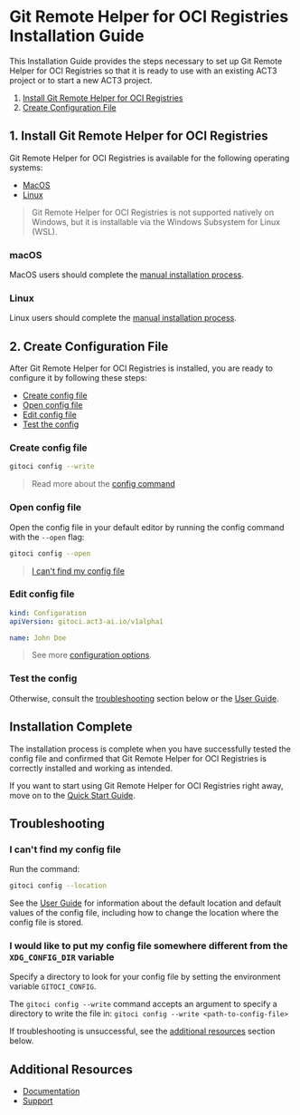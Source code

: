# Git Remote Helper for OCI Registries Installation Guide

This Installation Guide provides the steps necessary to set up Git Remote Helper for OCI Registries so that it is ready to use with an existing ACT3 project or to start a new ACT3 project.

1. [Install Git Remote Helper for OCI Registries](#1-install-git-remote-helper-for-oci-registries)
2. [Create Configuration File](#2-create-configuration-file)

## 1. Install Git Remote Helper for OCI Registries

Git Remote Helper for OCI Registries is available for the following operating systems:

- [MacOS](#macos)
- [Linux](#linux)

> Git Remote Helper for OCI Registries is not supported natively on Windows, but it is installable via the Windows Subsystem for Linux (WSL).

### macOS

MacOS users should complete the [manual installation process](manual-installation-process.md).

### Linux

Linux users should complete the [manual installation process](manual-installation-process.md).

<!-- If your tool is part of dev-tools, uncomment the section below -->
<!-- Linux users who have already installed [Dev Tools](https://www.git.act3-ace.com/getting-started-at-act3/#ubuntu), Git Remote Helper for OCI Registries was already installed as part of the package.

> Linux user can still use the [manual installation process](manual-installation-process.md) at any time. -->

## 2. Create Configuration File

After Git Remote Helper for OCI Registries is installed, you are ready to configure it by following these steps:

- [Create config file](#create-config-file)
- [Open config file](#open-config-file)
- [Edit config file](#edit-config-file)
- [Test the config](#test-the-config)

### Create config file

```bash
gitoci config --write
```

> Read more about the [config command](cli/gitoci/config/index.md)

### Open config file

Open the config file in your default editor by running the config command with the `--open` flag:

```bash
gitoci config --open
```

> [I can't find my config file](#troubleshooting)

### Edit config file

<!-- Walk user through setting necessary configuration values -->

```yml
kind: Configuration
apiVersion: gitoci.act3-ai.io/v1alpha1

name: John Doe
```

> See more [configuration options](apis/out.md#configuration).

### Test the config

<!-- Provide a way for the user to make sure their config is working as expected -->

Otherwise, consult the [troubleshooting](#troubleshooting) section below or the [User Guide](user-guide.md).

## Installation Complete

The installation process is complete when you have successfully tested the config file and confirmed that Git Remote Helper for OCI Registries is correctly installed and working as intended.

If you want to start using Git Remote Helper for OCI Registries right away, move on to the [Quick Start Guide](quick-start-guide.md).

## Troubleshooting

### I can't find my config file

>>>
Run the command:

```bash
gitoci config --location
```
>>>

See the [User Guide](user-guide.md) for information about the default location and default values of the config file, including how to change the location where the config file is stored.

### I would like to put my config file somewhere different from the `XDG_CONFIG_DIR` variable

>>>
Specify a directory to look for your config file by setting the environment variable `GITOCI_CONFIG`.

The `gitoci config --write` command accepts an argument to specify a directory to write the file in: `gitoci config --write <path-to-config-file>`
>>>

If troubleshooting is unsuccessful, see the [additional resources](#additional-resources) section below.

## Additional Resources

- [Documentation](/README.md#documentation)
- [Support](/README.md#support)
